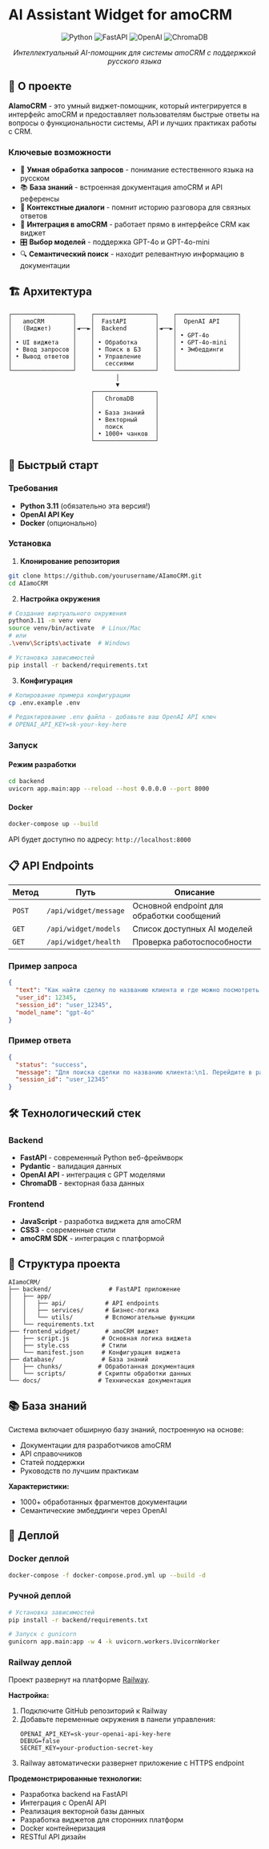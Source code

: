 # AI Assistant Widget for amoCRM

<div align="center">

![Python](https://img.shields.io/badge/Python-3.11-blue.svg)
![FastAPI](https://img.shields.io/badge/FastAPI-0.109.2-green.svg)
![OpenAI](https://img.shields.io/badge/OpenAI-GPT--4o-orange.svg)
![ChromaDB](https://img.shields.io/badge/ChromaDB-Vector%20DB-purple.svg)

*Интеллектуальный AI-помощник для системы amoCRM с поддержкой русского языка*

</div>

## 🎯 О проекте

**AIamoCRM** - это умный виджет-помощник, который интегрируется в интерфейс amoCRM и предоставляет пользователям быстрые ответы на вопросы о функциональности системы, API и лучших практиках работы с CRM.

### Ключевые возможности

- 🤖 **Умная обработка запросов** - понимание естественного языка на русском
- 📚 **База знаний** - встроенная документация amoCRM и API референсы
- 💬 **Контекстные диалоги** - помнит историю разговора для связных ответов
- 🔄 **Интеграция в amoCRM** - работает прямо в интерфейсе CRM как виджет
- 🎛️ **Выбор моделей** - поддержка GPT-4o и GPT-4o-mini
- 🔍 **Семантический поиск** - находит релевантную информацию в документации

## 🏗️ Архитектура

```
┌─────────────────┐    ┌─────────────────┐    ┌─────────────────┐
│   amoCRM        │    │  FastAPI        │    │  OpenAI API     │
│   (Виджет)      │◄──►│  Backend        │◄──►│                 │
│                 │    │                 │    │ • GPT-4o        │
│ • UI виджета    │    │ • Обработка     │    │ • GPT-4o-mini   │
│ • Ввод запросов │    │ • Поиск в БЗ    │    │ • Эмбеддинги    │
│ • Вывод ответов │    │ • Управление    │    │                 │
│                 │    │   сессиями      │    │                 │
└─────────────────┘    └─────────────────┘    └─────────────────┘
                              │
                              ▼
                       ┌─────────────────┐
                       │   ChromaDB      │
                       │                 │
                       │ • База знаний   │
                       │ • Векторный     │
                       │   поиск         │
                       │ • 1000+ чанков  │
                       └─────────────────┘
```

## 🚀 Быстрый старт

### Требования

- **Python 3.11** (обязательно эта версия!)
- **OpenAI API Key**
- **Docker** (опционально)

### Установка

1. **Клонирование репозитория**
```bash
git clone https://github.com/yourusername/AIamoCRM.git
cd AIamoCRM
```

2. **Настройка окружения**
```bash
# Создание виртуального окружения
python3.11 -m venv venv
source venv/bin/activate  # Linux/Mac
# или
.\venv\Scripts\activate  # Windows

# Установка зависимостей
pip install -r backend/requirements.txt
```

3. **Конфигурация**
```bash
# Копирование примера конфигурации
cp .env.example .env

# Редактирование .env файла - добавьте ваш OpenAI API ключ
# OPENAI_API_KEY=sk-your-key-here
```

### Запуск

#### Режим разработки
```bash
cd backend
uvicorn app.main:app --reload --host 0.0.0.0 --port 8000
```

#### Docker
```bash
docker-compose up --build
```

API будет доступно по адресу: `http://localhost:8000`

## 📋 API Endpoints

| Метод | Путь | Описание |
|--------|------|----------|
| `POST` | `/api/widget/message` | Основной endpoint для обработки сообщений |
| `GET` | `/api/widget/models` | Список доступных AI моделей |
| `GET` | `/api/widget/health` | Проверка работоспособности |

### Пример запроса

```json
{
  "text": "Как найти сделку по названию клиента и где можно посмотреть статистику по воронке?",
  "user_id": 12345,
  "session_id": "user_12345",
  "model_name": "gpt-4o"
}
```

### Пример ответа

```json
{
  "status": "success",
  "message": "Для поиска сделки по названию клиента:\n1. Перейдите в раздел 'Сделки'\n2. Используйте поиск в верхней панели\n3. Введите название компании или ФИО контакта\n\nДля просмотра статистики воронки:\n1. Откройте раздел 'Аналитика'\n2. Выберите 'Воронка продаж'\n3. Настройте период и фильтры по нужным параметрам",
  "session_id": "user_12345"
}
```

## 🛠️ Технологический стек

### Backend
- **FastAPI** - современный Python веб-фреймворк
- **Pydantic** - валидация данных
- **OpenAI API** - интеграция с GPT моделями
- **ChromaDB** - векторная база данных

### Frontend
- **JavaScript** - разработка виджета для amoCRM
- **CSS3** - современные стили
- **amoCRM SDK** - интеграция с платформой

## 📁 Структура проекта

```
AIamoCRM/
├── backend/                # FastAPI приложение
│   ├── app/
│   │   ├── api/           # API endpoints
│   │   ├── services/      # Бизнес-логика
│   │   └── utils/         # Вспомогательные функции
│   └── requirements.txt
├── frontend_widget/       # amoCRM виджет
│   ├── script.js         # Основная логика виджета
│   ├── style.css         # Стили
│   └── manifest.json     # Конфигурация виджета
├── database/             # База знаний
│   ├── chunks/          # Обработанная документация
│   └── scripts/         # Скрипты обработки данных
└── docs/                # Техническая документация
```

## 📚 База знаний

Система включает обширную базу знаний, построенную на основе:
- Документации для разработчиков amoCRM
- API справочников
- Статей поддержки
- Руководств по лучшим практикам

**Характеристики:**
- 1000+ обработанных фрагментов документации
- Семантические эмбеддинги через OpenAI

## 🚀 Деплой

### Docker деплой
```bash
docker-compose -f docker-compose.prod.yml up --build -d
```

### Ручной деплой
```bash
# Установка зависимостей
pip install -r backend/requirements.txt

# Запуск с gunicorn
gunicorn app.main:app -w 4 -k uvicorn.workers.UvicornWorker
```

### Railway деплой

Проект развернут на платформе [Railway](https://railway.app/). 

**Настройка:**
1. Подключите GitHub репозиторий к Railway
2. Добавьте переменные окружения в панели управления:
   ```
   OPENAI_API_KEY=sk-your-openai-api-key-here
   DEBUG=false
   SECRET_KEY=your-production-secret-key
   ```
3. Railway автоматически развернет приложение с HTTPS endpoint

**Продемонстрированные технологии:**
- Разработка backend на FastAPI
- Интеграция с OpenAI API  
- Реализация векторной базы данных
- Разработка виджетов для сторонних платформ
- Docker контейнеризация
- RESTful API дизайн



